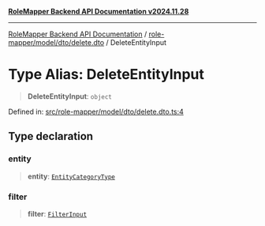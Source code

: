 [**RoleMapper Backend API Documentation v2024.11.28**](../../../../../README.md)

***

[RoleMapper Backend API Documentation](../../../../../modules.md) / [role-mapper/model/dto/delete.dto](../README.md) / DeleteEntityInput

# Type Alias: DeleteEntityInput

> **DeleteEntityInput**: `object`

Defined in: [src/role-mapper/model/dto/delete.dto.ts:4](https://github.com/FlowCraft-AG/RoleMapper/blob/2b9cb86a69a058eebb4388dc6380ab3f35004bd1/backend/src/role-mapper/model/dto/delete.dto.ts#L4)

## Type declaration

### entity

> **entity**: [`EntityCategoryType`](../../../entity/entities.entity/type-aliases/EntityCategoryType.md)

### filter

> **filter**: [`FilterInput`](../../../input/filter.input/type-aliases/FilterInput.md)
